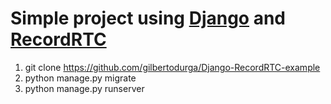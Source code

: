 # Simple project using <a href='https://github.com/django/django'>Django</a> and <a href='https://github.com/muaz-khan/RecordRTC'>RecordRTC</a>

1. git clone https://github.com/gilbertodurga/Django-RecordRTC-example
2. python manage.py migrate
3. python manage.py runserver